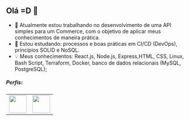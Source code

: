 ## Olá =D 👋

- 🔭 Atualmente estou trabalhando no desenvolvimento de uma API simples para um Commerce, com o objetivo de aplicar meus conhecimentos de maneira prática.
- 🌱 Estou estudando: processos e boas práticas em CI/CD (DevOps), princípios SOLID e NoSQL.
- 💡 Meus conhecimentos: React.js, Node.js, Express,HTML, CSS, Linux, Bash Script, Terraform, Docker, banco de dados relacionais (MySQL, PostgreSQL);


##### Perfis:

<table border="0">
  <tr>
    <td valign="top">
     <a href="https://linkedin.com/in/gustavo-sm" target="_blank"> <img src="https://raw.githubusercontent.com/gus-sm/gus-sm-profile/master/linkedin_logo.png" width="48" heigth="48"/> </a>
    </td>
    <a href="https://www.hackerrank.com/gustavo1sad" target="_blank"> <td valign="top"><img src="https://raw.githubusercontent.com/gus-sm/gus-sm-profile/master/HackerRank-Icon.jpg" width="48" heigth="48"/></a>
      </td>
  </tr>
</table>

